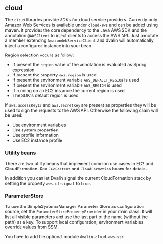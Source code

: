 ## cloud

The `cloud` libraries provide SDKs for cloud service providers. Currently only Amazon Web Services 
is available under `cloud-aws` and can be added using maven. It provides the core dependency to the 
Java AWS SDK and the annotation `@AWSClient` to inject clients to access the AWS API. Just annotate 
a member extending `AmazonWebServiceClient` and dvalin will automatically inject a configured instance into your bean.

Region selection occurs as follow:

* If present the `region` value of the annotation is evaluated as Spring expression
* If present the property `aws.region` is used
* If present the environment variable `AWS_DEFAULT_REGION` is used
* If present the environment variable `AWS_REGION` is used
* If running on an EC2 instance the current region is used
* The SDK's default region is used

If `aws.accessKeyId` and `aws.secretKey` are present as properties they will be used to sign the requests
to the AWS API. Otherwise the following chain will be used:

* Use environment variables
* Use system properties
* Use profile information
* Use EC2 instance profile

### Utility beans

There are two utility beans that implement common use cases in EC2 and CloudFormation. 
See `EC2Context` and `CloudFormation` beans for details.

In addition you can let Dvalin signal the current CloudFormation stack by setting 
the property `aws.cfnsignal` to `true`.

### ParameterStore

To use the SimpleSystemsManager Parameter Store as configuration source, set the `ParameterStorePropertyProvider` in your main class.
It will list all visible parameters and use the last part of the name (without the path) as a key.
To support local configuration, environment variables override values from SSM. 

You have to add the optional module `dvalin-cloud-aws-ssm`
